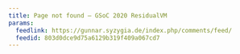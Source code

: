 ```yaml
---
title: Page not found – GSoC 2020 ResidualVM
params:
  feedlink: https://gunnar.syzygia.de/index.php/comments/feed/
  feedid: 803d0dce9d75a6129b319f409a067cd7
---
```

